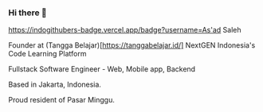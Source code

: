 ### Hi there 👋

https://indogithubers-badge.vercel.app/badge?username=As'ad Saleh

Founder at (Tangga Belajar)[https://tanggabelajar.id/]
NextGEN Indonesia's Code Learning Platform 

Fullstack Software Engineer - Web, Mobile app, Backend

Based in Jakarta, Indonesia.

Proud resident of Pasar Minggu.

<!--
**AsadSaleh/AsadSaleh** is a ✨ _special_ ✨ repository because its `README.md` (this file) appears on your GitHub profile.

Here are some ideas to get you started:

- 🔭 I’m currently working on ...
- 🌱 I’m currently learning ...
- 👯 I’m looking to collaborate on ...
- 🤔 I’m looking for help with ...
- 💬 Ask me about ...
- 📫 How to reach me: ...
- 😄 Pronouns: ...
- ⚡ Fun fact: ...
-->
